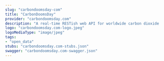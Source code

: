 ```yaml
---
slug: "carbondoomsday-com"
title: "CarbonDoomsDay"
provider: "carbondoomsday.com"
description: "A real-time RESTish web API for worldwide carbon dioxide levels."
logo: "carbondoomsday.com-logo.jpeg"
logoMediaType: "image/jpeg"
tags:
- "open_data"
stubs: "carbondoomsday.com-stubs.json"
swagger: "carbondoomsday.com-swagger.json"
---
```

